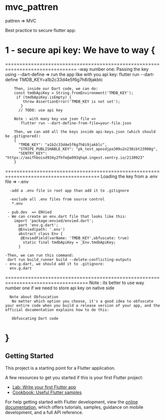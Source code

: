# mvc_pattren
 pattren => MVC 

 Best practice to secure flutter app:

# 1 - secure api key: We have to way {
===============================================================================
     -way number one: Passing the key using --dart-define =>
        run the app like with you api key:
        flutter run --dart-define TMDB_KEY=a1b2c33d4e5f6g7h8i9jakblc

        Then, inside our Dart code, we can do:
        const tmdbApiKey = String.fromEnvironment('TMDB_KEY');
         if (tmdbApiKey.isEmpty) {
            throw AssertionError('TMDB_KEY is not set');
           }
          // TODO: use api key

        Note : with many key use json file => 
           flutter run --dart-define-from-file=your-file.json

        Then, we can add all the keys inside api-keys.json (which should be .gitignored):
        {
          "TMDB_KEY": "a1b2c33d4e5f6g7h8i9jakblc",
          "STRIPE_PUBLISHABLE_KEY": "pk_test_aposdjpa309u2n230ibt23908g",
          "SENTRY_KEY": "https://aoifhboisd934y2fhfe@a093qhq4.ingest.sentry.io/2130923"
        }

=======================================================================================
   Loading the key from a .env file =>
      -.env
      
      -add a .env file in root app than add it to .gitignore

      -exclude all .env files from source control
       *.env

     - pub.dev  => ENVied
     - We can create an env.dart file that looks like this:
        import 'package:envied/envied.dart';
          part 'env.g.dart';
          @Envied(path: '.env')
          abstract class Env {
           @EnviedField(varName: 'TMDB_KEY',obfuscate: true)
            static final tmdbApiKey = _Env.tmdbApiKey;
          }  

    -Then, we can run this command: 
     dart run build_runner build --delete-conflicting-outputs
    - env.g.dart, we should add it to .gitignore:
      env.g.dart

===================================================================================
      Note : its better to use way number one if we need to store api key on native side

      Note about Obfuscation
       No matter which option you choose, it's a good idea to obfuscate your entire code when you build a release version of your app, and the official documentation explains how to do this:

       Obfuscating Dart code
      
# }
 
 


## Getting Started

This project is a starting point for a Flutter application.

A few resources to get you started if this is your first Flutter project:

- [Lab: Write your first Flutter app](https://docs.flutter.dev/get-started/codelab)
- [Cookbook: Useful Flutter samples](https://docs.flutter.dev/cookbook)

For help getting started with Flutter development, view the
[online documentation](https://docs.flutter.dev/), which offers tutorials,
samples, guidance on mobile development, and a full API reference.
